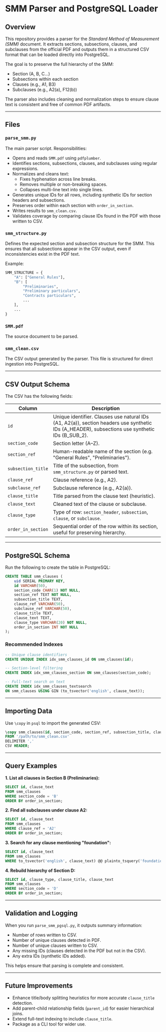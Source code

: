 # SMM Parser and PostgreSQL Loader

## Overview

This repository provides a parser for the _Standard Method of Measurement (SMM)_ document. It extracts sections, subsections, clauses, and subclauses from the official PDF and outputs them in a structured CSV format that can be loaded directly into PostgreSQL.

The goal is to preserve the full hierarchy of the SMM:

- Section (A, B, C…)
- Subsections within each section
- Clauses (e.g., A1, B3)
- Subclauses (e.g., A2(a), F12(b))

The parser also includes cleaning and normalization steps to ensure clause text is consistent and free of common PDF artifacts.

---

## Files

### `parse_smm.py`

The main parser script. Responsibilities:

- Opens and reads `SMM.pdf` using `pdfplumber`.
- Identifies sections, subsections, clauses, and subclauses using regular expressions.
- Normalizes and cleans text:
  - Fixes hyphenation across line breaks.
  - Removes multiple or non-breaking spaces.
  - Collapses multi-line text into single lines.
- Generates unique IDs for all rows, including synthetic IDs for section headers and subsections.
- Preserves order within each section with `order_in_section`.
- Writes results to `smm_clean.csv`.
- Validates coverage by comparing clause IDs found in the PDF with those written to CSV.

### `smm_structure.py`

Defines the expected section and subsection structure for the SMM. This ensures that all subsections appear in the CSV output, even if inconsistencies exist in the PDF text.

Example:

```python
SMM_STRUCTURE = {
    "A": ["General Rules"],
    "B": [
        "Preliminaries",
        "Preliminary particulars",
        "Contracts particulars",
        ...
    ],
    ...
}
```

### `SMM.pdf`

The source document to be parsed.

### `smm_clean.csv`

The CSV output generated by the parser. This file is structured for direct ingestion into PostgreSQL.

---

## CSV Output Schema

The CSV has the following fields:

| Column             | Description                                                                                                                                    |
| ------------------ | ---------------------------------------------------------------------------------------------------------------------------------------------- |
| `id`               | Unique identifier. Clauses use natural IDs (A1, A2(a)), section headers use synthetic IDs (A_HEADER), subsections use synthetic IDs (B_SUB_2). |
| `section_code`     | Section letter (A–Z).                                                                                                                          |
| `section_ref`      | Human-readable name of the section (e.g. "General Rules", "Preliminaries").                                                                    |
| `subsection_title` | Title of the subsection, from `smm_structure.py` or parsed text.                                                                               |
| `clause_ref`       | Clause reference (e.g., A2).                                                                                                                   |
| `subclause_ref`    | Subclause reference (e.g., A2(a)).                                                                                                             |
| `clause_title`     | Title parsed from the clause text (heuristic).                                                                                                 |
| `clause_text`      | Cleaned text of the clause or subclause.                                                                                                       |
| `clause_type`      | Type of row: `section_header`, `subsection`, `clause`, or `subclause`.                                                                         |
| `order_in_section` | Sequential order of the row within its section, useful for preserving hierarchy.                                                               |

---

## PostgreSQL Schema

Run the following to create the table in PostgreSQL:

```sql
CREATE TABLE smm_clauses (
    uid SERIAL PRIMARY KEY,
    id VARCHAR(50),
    section_code CHAR(1) NOT NULL,
    section_ref TEXT NOT NULL,
    subsection_title TEXT,
    clause_ref VARCHAR(50),
    subclause_ref VARCHAR(50),
    clause_title TEXT,
    clause_text TEXT,
    clause_type VARCHAR(20) NOT NULL,
    order_in_section INT NOT NULL
);
```

### Recommended Indexes

```sql
-- Unique clause identifiers
CREATE UNIQUE INDEX idx_smm_clauses_id ON smm_clauses(id);

-- Section-level filtering
CREATE INDEX idx_smm_clauses_section ON smm_clauses(section_code);

-- Full-text search on text
CREATE INDEX idx_smm_clauses_textsearch
ON smm_clauses USING GIN (to_tsvector('english', clause_text));
```

---

## Importing Data

Use `\copy` in `psql` to import the generated CSV:

```sql
\copy smm_clauses(id, section_code, section_ref, subsection_title, clause_ref, subclause_ref, clause_title, clause_text, clause_type, order_in_section)
FROM '/path/to/smm_clean.csv'
DELIMITER ','
CSV HEADER;
```

---

## Query Examples

**1. List all clauses in Section B (Preliminaries):**

```sql
SELECT id, clause_text
FROM smm_clauses
WHERE section_code = 'B'
ORDER BY order_in_section;
```

**2. Find all subclauses under clause A2:**

```sql
SELECT id, clause_text
FROM smm_clauses
WHERE clause_ref = 'A2'
ORDER BY order_in_section;
```

**3. Search for any clause mentioning "foundation":**

```sql
SELECT id, clause_text
FROM smm_clauses
WHERE to_tsvector('english', clause_text) @@ plainto_tsquery('foundation');
```

**4. Rebuild hierarchy of Section D:**

```sql
SELECT id, clause_type, clause_title, clause_text
FROM smm_clauses
WHERE section_code = 'D'
ORDER BY order_in_section;
```

---

## Validation and Logging

When you run `parse_smm_pgsql.py`, it outputs summary information:

- Number of rows written to CSV.
- Number of unique clauses detected in PDF.
- Number of unique clauses written to CSV.
- Any missing IDs (clauses detected in the PDF but not in the CSV).
- Any extra IDs (synthetic IDs added).

This helps ensure that parsing is complete and consistent.

---

## Future Improvements

- Enhance title/body splitting heuristics for more accurate `clause_title` detection.
- Add parent-child relationship fields (`parent_id`) for easier hierarchical joins.
- Extend full-text indexing to include `clause_title`.
- Package as a CLI tool for wider use.
